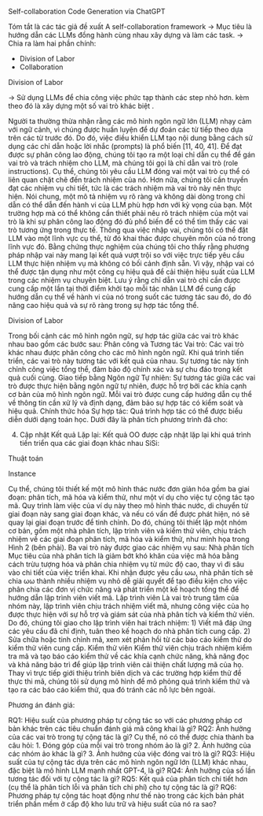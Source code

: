 Self-collaboration Code Generation via ChatGPT

Tóm tắt là các tác giả đề xuất A self-collaboration framework 
-> Mục tiêu là hướng dẫn các LLMs đồng hành cùng nhau xây dựng và làm các task.
-> Chia ra làm hai phần chính:
 - Division of Labor 
 - Collaboration 


Division of Labor 

-> Sử dụng LLMs để chia công việc phức tạp thành các step nhỏ hơn. 
kèm theo đó là xây dựng một số vai trò khác biệt . 

Người ta thường thừa nhận rằng các mô hình ngôn ngữ lớn (LLM) nhạy cảm với ngữ cảnh, vì chúng được huấn luyện để dự đoán các từ tiếp theo dựa trên các từ trước đó. Do đó, việc điều khiển LLM tạo nội dung bằng cách sử dụng các chỉ dẫn hoặc lời nhắc (prompts) là phổ biến [11, 40, 41]. Để đạt được sự phân công lao động, chúng tôi tạo ra một loại chỉ dẫn cụ thể để gán vai trò và trách nhiệm cho LLM, mà chúng tôi gọi là chỉ dẫn vai trò (role instructions). Cụ thể, chúng tôi yêu cầu LLM đóng vai một vai trò cụ thể có liên quan chặt chẽ đến trách nhiệm của nó. Hơn nữa, chúng tôi cần truyền đạt các nhiệm vụ chi tiết, tức là các trách nhiệm mà vai trò này nên thực hiện. Nói chung, một mô tả nhiệm vụ rõ ràng và không dài dòng trong chỉ dẫn có thể dẫn đến hành vi của LLM phù hợp hơn với kỳ vọng của bạn. Một trường hợp mà có thể không cần thiết phải nêu rõ trách nhiệm của một vai trò là khi sự phân công lao động đó đủ phổ biến để có thể tìm thấy các vai trò tương ứng trong thực tế.
Thông qua việc nhập vai, chúng tôi có thể đặt LLM vào một lĩnh vực cụ thể, từ đó khai thác được chuyên môn của nó trong lĩnh vực đó. Bằng chứng thực nghiệm của chúng tôi cho thấy rằng phương pháp nhập vai này mang lại kết quả vượt trội so với việc trực tiếp yêu cầu LLM thực hiện nhiệm vụ mà không có bối cảnh định sẵn. Vì vậy, nhập vai có thể được tận dụng như một công cụ hiệu quả để cải thiện hiệu suất của LLM trong các nhiệm vụ chuyên biệt.
Lưu ý rằng chỉ dẫn vai trò chỉ cần được cung cấp một lần tại thời điểm khởi tạo mỗi tác nhân LLM để cung cấp hướng dẫn cụ thể về hành vi của nó trong suốt các tương tác sau đó, do đó nâng cao hiệu quả và sự rõ ràng trong sự hợp tác tổng thể.

Division of Labor 

Trong bối cảnh các mô hình ngôn ngữ, sự hợp tác giữa các vai trò khác nhau bao gồm các bước sau:
Phân công và Tương tác Vai trò: Các vai trò khác nhau được phân công cho các mô hình ngôn ngữ. Khi quá trình tiến triển, các vai trò này tương tác với kết quả của nhau. Sự tương tác này tinh chỉnh công việc tổng thể, đảm bảo độ chính xác và sự chu đáo trong kết quả cuối cùng.
Giao tiếp bằng Ngôn ngữ Tự nhiên: Sự tương tác giữa các vai trò được thực hiện bằng ngôn ngữ tự nhiên, được hỗ trợ bởi các khía cạnh cơ bản của mô hình ngôn ngữ. Mỗi vai trò được cung cấp hướng dẫn cụ thể về thông tin cần xử lý và định dạng, đảm bảo sự hợp tác có kiểm soát và hiệu quả.
Chính thức hóa Sự hợp tác: Quá trình hợp tác có thể được biểu diễn dưới dạng toán học. Dưới đây là phân tích phương trình đã cho:



4. Cập nhật Kết quả Lặp lại: Kết quả OO được cập nhật lặp lại khi quá trình tiến triển qua các giai đoạn khác nhau SiSi​:



Thuật toán 


Instance 

Cụ thể, chúng tôi thiết kế một mô hình thác nước đơn giản hóa gồm ba giai đoạn: phân tích, mã hóa và kiểm thử, như một ví dụ cho việc tự cộng tác tạo mã. Quy trình làm việc của ví dụ này theo mô hình thác nước, di chuyển từ giai đoạn này sang giai đoạn khác, và nếu có vấn đề được phát hiện, nó sẽ quay lại giai đoạn trước để tinh chỉnh. Do đó, chúng tôi thiết lập một nhóm cơ bản, gồm một nhà phân tích, lập trình viên và kiểm thử viên, chịu trách nhiệm về các giai đoạn phân tích, mã hóa và kiểm thử, như minh họa trong Hình 2 (bên phải). Ba vai trò này được giao các nhiệm vụ sau:
Nhà phân tích
Mục tiêu của nhà phân tích là giảm bớt khó khăn của việc mã hóa bằng cách trừu tượng hóa và phân chia nhiệm vụ từ mức độ cao, thay vì đi sâu vào chi tiết của việc triển khai. Khi nhận được yêu cầu ωω, nhà phân tích sẽ chia ωω thành nhiều nhiệm vụ nhỏ dễ giải quyết để tạo điều kiện cho việc phân chia các đơn vị chức năng và phát triển một kế hoạch tổng thể để hướng dẫn lập trình viên viết mã.
Lập trình viên
Là vai trò trung tâm của nhóm này, lập trình viên chịu trách nhiệm viết mã, nhưng công việc của họ được thực hiện với sự hỗ trợ và giám sát của nhà phân tích và kiểm thử viên. Do đó, chúng tôi giao cho lập trình viên hai trách nhiệm: 1) Viết mã đáp ứng các yêu cầu đã chỉ định, tuân theo kế hoạch do nhà phân tích cung cấp. 2) Sửa chữa hoặc tinh chỉnh mã, xem xét phản hồi từ các báo cáo kiểm thử do kiểm thử viên cung cấp.
Kiểm thử viên
Kiểm thử viên chịu trách nhiệm kiểm tra mã và tạo báo cáo kiểm thử về các khía cạnh chức năng, khả năng đọc và khả năng bảo trì để giúp lập trình viên cải thiện chất lượng mã của họ. Thay vì trực tiếp giới thiệu trình biên dịch và các trường hợp kiểm thử để thực thi mã, chúng tôi sử dụng mô hình để mô phỏng quá trình kiểm thử và tạo ra các báo cáo kiểm thử, qua đó tránh các nỗ lực bên ngoài.



Phương án đánh giá: 

RQ1: Hiệu suất của phương pháp tự cộng tác so với các phương pháp cơ bản khác trên các tiêu chuẩn đánh giá mã công khai là gì?
RQ2: Ảnh hưởng của các vai trò trong tự cộng tác là gì? Cụ thể, nó có thể được chia thành ba câu hỏi: 1. Đóng góp của mỗi vai trò trong nhóm ảo là gì? 2. Ảnh hưởng của các nhóm ảo khác là gì? 3. Ảnh hưởng của việc đóng vai trò là gì?
RQ3: Hiệu suất của tự cộng tác dựa trên các mô hình ngôn ngữ lớn (LLM) khác nhau, đặc biệt là mô hình LLM mạnh nhất GPT-4, là gì?
RQ4: Ảnh hưởng của số lần tương tác đối với tự cộng tác là gì?
RQ5: Kết quả của phân tích chi tiết hơn (cụ thể là phân tích lỗi và phân tích chi phí) cho tự cộng tác là gì?
RQ6: Phương pháp tự cộng tác hoạt động như thế nào trong các kịch bản phát triển phần mềm ở cấp độ kho lưu trữ và hiệu suất của nó ra sao?
